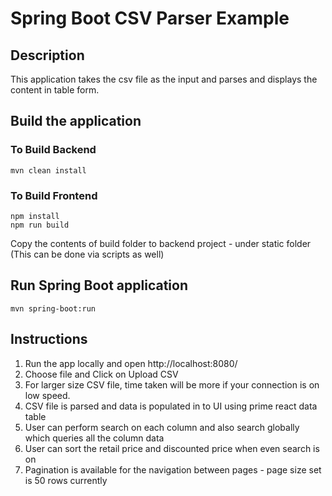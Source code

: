 # Spring Boot CSV Parser Example

## Description

This application takes the csv file as the input and parses and displays the content in table form.

## Build the application

### To Build Backend
```
mvn clean install
```
### To Build Frontend
```
npm install
npm run build
```
Copy the contents of build folder to backend project - under static folder (This can be done via scripts as well)

## Run Spring Boot application
```
mvn spring-boot:run
```
## Instructions
1. Run the app locally and open http://localhost:8080/
2. Choose file and Click on Upload CSV
3. For larger size CSV file, time taken will be more if your connection is on low speed.
4. CSV file is parsed and data is populated in to UI using prime react data table
5. User can perform search on each column and also search globally which queries all the column data
6. User can sort the retail price and discounted price when even search is on
7. Pagination is available for the navigation between pages - page size set is 50 rows currently
